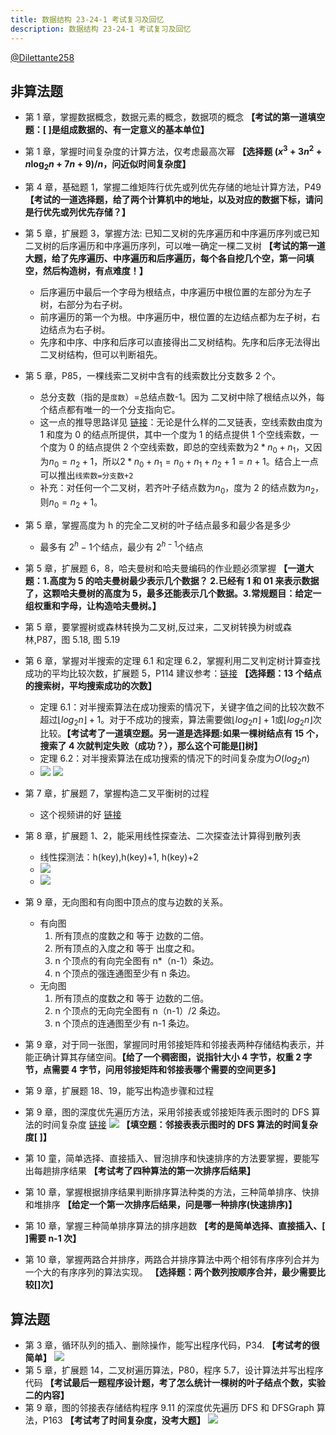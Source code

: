 ```yaml
---
title: 数据结构 23-24-1 考试复习及回忆
description: 数据结构 23-24-1 考试复习及回忆
---
```


[@Dilettante258](https://github.com/Dilettante258)

## 非算法题

- 第 1 章，掌握数据概念，数据元素的概念，数据项的概念 **【考试的第一道填空题：[ ]是组成数据的、有一定意义的基本单位】**

- 第 1 章，掌握时间复杂度的计算方法，仅考虑最高次幂 **【选择题 $(x^3+3n^2+n\log_2{n}+7n+9)/n$，问近似时间复杂度】**

- 第 4 章，基础题 1，掌握二维矩阵行优先或列优先存储的地址计算方法，P49 **【考试的一道选择题，给了两个计算机中的地址，以及对应的数据下标，请问是行优先或列优先存储？】**

- 第 5 章，扩展题 3，掌握方法: 已知二叉树的先序遍历和中序遍历序列或已知二叉树的后序遍历和中序遍历序列，可以唯一确定一棵二叉树 **【考试的第一道大题，给了先序遍历、中序遍历和后序遍历，每个各自挖几个空，第一问填空，然后构造树，有点难度！】**
  - 后序遍历中最后一个字母为根结点，中序遍历中根位置的左部分为左子树，右部分为右子树。
  - 前序遍历的第一个为根。中序遍历中，根位置的左边结点都为左子树，右边结点为右子树。
  - 先序和中序、中序和后序可以直接得出二叉树结构。先序和后序无法得出二叉树结构，但可以判断祖先。
- 第 5 章，P85，一棵线索二叉树中含有的线索数比分支数多 2 个。

  - 总分支数（指的是`度数`）=总结点数-1。因为 二叉树中除了根结点以外，每个结点都有唯一的一个分支指向它。
  - 这一点的推导思路详见 [链接](https://www.nowcoder.com/questionTerminal/5433dc4ff6f84753bb192da4efbed948)：无论是什么样的二叉链表，空线索数由度为 1 和度为 0 的结点所提供，其中一个度为 1 的结点提供 1 个空线索数，一个度为 0 的结点提供 2 个空线索数，即总的空线索数为$2*n_0+n_1$，又因为$n_0=n_2+1$，所以$2*n_0+n_1=n_0+n_1+n_2+1=n+1$。结合上一点可以推出`线索数=分支数+2`
  - 补充：对任何一个二叉树，若齐叶子结点数为$n_0$，度为 2 的结点数为$n_2$，则$n_0=n_2+1$。

- 第 5 章，掌握高度为 h 的完全二叉树的叶子结点最多和最少各是多少

  - 最多有 $2^h-1$个结点，最少有 $2^{h-1}$个结点

- 第 5 章，扩展题 6，8，哈夫曼树和哈夫曼编码的作业题必须掌握 **【一道大题：1.高度为 5 的哈夫曼树最少表示几个数据？ 2.已经有 1 和 01 来表示数据了，这颗哈夫曼树的高度为 5，最多还能表示几个数据。3.常规题目：给定一组权重和字母，让构造哈夫曼树。】**

- 第 5 章，要掌握树或森林转换为二叉树,反过来，二叉树转换为树或森林,P87，图 5.18, 图 5.19

- 第 6 章，掌握对半搜索的定理 6.1 和定理 6.2，掌握利用二叉判定树计算查找成功的平均比较次数，扩展题 5，P114 建议参考：[链接](https://www.cnblogs.com/WittPeng/p/9131066.html) **【选择题：13 个结点的搜索树，平均搜索成功的次数】**

  - 定理 6.1：对半搜索算法在成功搜索的情况下，关键字值之间的比较次数不超过$⌊log_2 n⌋+1$。对于不成功的搜索，算法需要做$⌊log_2 n⌋+1$或$⌊log_2 n⌋$次比较。**【考试考了一道填空题。另一道是选择题:如果一棵树结点有 15 个，搜索了 4 次就判定失败（成功？），那么这个可能是[]树】**
  - 定理 6.2：对半搜索算法在成功搜索的情况下的时间复杂度为$O(log_2 n)$
  - ![](https://pic.wang1m.tech/uploads/2401/65ab6b7e6cef7.png)
    ![](https://pic.wang1m.tech/uploads/2401/65ab6b7e9db92.png)

- 第 7 章，扩展题 7，掌握构造二叉平衡树的过程

  - 这个视频讲的好 [链接](https://www.bilibili.com/video/BV1YC4y1c7Bt/)

- 第 8 章，扩展题 1、2，能采用线性探查法、二次探查法计算得到散列表

  - 线性探测法：h(key),h(key)+1, h(key)+2
  - ![](https://pic.wang1m.tech/uploads/2401/65ab6b808bb11.png)
  - ![](https://pic.wang1m.tech/uploads/2401/65ab6b7eaa897.png)

- 第 9 章，无向图和有向图中顶点的度与边数的关系。

  - 有向图
    1. 所有顶点的度数之和 等于 边数的二倍。
    2. 所有顶点的入度之和 等于 出度之和。
    3. n 个顶点的有向完全图有 n\*（n-1）条边。
    4. n 个顶点的强连通图至少有 n 条边。
  - 无向图
    1. 所有顶点的度数之和 等于 边数的二倍。
    2. n 个顶点的无向完全图有 n（n-1）/2 条边。
    3. n 个顶点的连通图至少有 n-1 条边。

- 第 9 章，对于同一张图，掌握同时用邻接矩阵和邻接表两种存储结构表示，并能正确计算其存储空间。**【给了一个稠密图，说指针大小 4 字节，权重 2 字节，点需要 4 字节，问用邻接矩阵和邻接表哪个需要的空间更多】**

- 第 9 章，扩展题 18、19，能写出构造步骤和过程

- 第 9 章，图的深度优先遍历方法，采用邻接表或邻接矩阵表示图时的 DFS 算法的时间复杂度 [链接](https://www.cnblogs.com/hacnix/p/12713564.html)
  ![](https://pic.wang1m.tech/uploads/2401/65ab6b7fcc147.png) **【填空题：邻接表表示图时的 DFS 算法的时间复杂度[ ]】**

- 第 10 童，简单选择、直接插入、冒泡排序和快速排序的方法要掌握，要能写出每趟排序结果 **【考试考了四种算法的第一次排序后结果】**

- 第 10 章，掌握根据排序结果判断排序算法种类的方法，三种简单排序、快排和堆排序 **【给定一个第一次排序后结果，问是哪一种排序(快速排序)】**

- 第 10 章，掌握三种简单排序算法的排序趟数 **【考的是简单选择、直接插入、[ ]需要 n-1 次】**

- 第 10 章，掌握两路合并排序，两路合并排序算法中两个相邻有序序列合并为一个大的有序序列的算法实现。 **【选择题：两个数列按顺序合并，最少需要比较[]次】**

## 算法题

- 第 3 章，循环队列的插入、删除操作，能写出程序代码，P34. **【考试考的很简单】**
  ![](https://pic.wang1m.tech/uploads/2401/65ab6b82b1544.png)
- 第 5 章，扩展题 14，二叉树遍历算法，P80，程序 5.7，设计算法并写出程序代码 **【考试最后一题程序设计题，考了怎么统计一棵树的叶子结点个数，实验二的内容】**
- 第 9 章，图的邻接表存储结构程序 9.11 的深度优先遍历 DFS 和 DFSGraph 算法，P163 **【考试考了时间复杂度，没考大题】**
  ![](https://pic.wang1m.tech/uploads/2401/65ab6b7b71eea.png)
